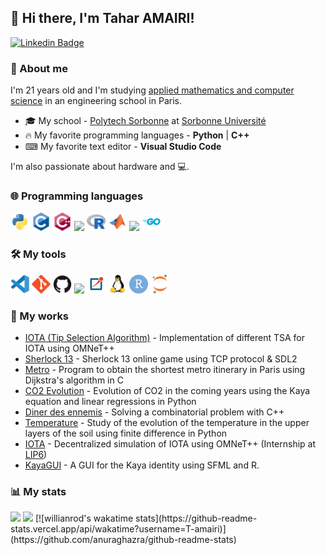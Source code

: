 ## 👋 Hi there, I'm Tahar AMAIRI!
[![Linkedin Badge](https://img.shields.io/badge/-LinkedIn-blue?style=flat-square&logo=Linkedin&logoColor=white&link=https://www.linkedin.com/in/tamairi/)](https://www.linkedin.com/in/tamairi/) 

### 🧐 About me
I'm 21 years old and I'm studying [applied mathematics and computer science](https://www.polytech.sorbonne-universite.fr/formations/mathematiques-appliques-et-informatique) in an engineering school in Paris.

- 🎓 My school - [Polytech Sorbonne](https://www.polytech.sorbonne-universite.fr) at [Sorbonne Université](https://www.sorbonne-universite.fr/)
- 🔥 My favorite programming languages - **Python** | **C++**
- ⌨ My favorite text editor - **Visual Studio Code**

I'm also passionate about hardware and 💻. 

### 🌐 Programming languages
<code><img height="30" src="https://github.com/devicons/devicon/blob/master/icons/python/python-original.svg"></code>
<code><img height="30" src="https://github.com/devicons/devicon/blob/master/icons/c/c-original.svg"></code>
<code><img height="30" src="https://github.com/devicons/devicon/blob/master/icons/cplusplus/cplusplus-original.svg"></code>
<code><img height="30" src="https://upload.wikimedia.org/wikipedia/commons/9/92/LaTeX_logo.svg"></code>
<code><img height="30" src="https://github.com/devicons/devicon/blob/master/icons/r/r-original.svg"></code>
<code><img height="30" src="https://github.com/devicons/devicon/blob/master/icons/matlab/matlab-original.svg"></code>
<code><img height="30" src="https://upload.wikimedia.org/wikipedia/commons/6/6b/RISC-V-logo-square.svg"></code>
<code><img height="30" src="https://github.com/devicons/devicon/blob/master/icons/go/go-original-wordmark.svg"></code>


### 🛠️ My tools
<code><img height="30" src="https://github.com/devicons/devicon/blob/master/icons/vscode/vscode-original.svg"></code>
<code><img height="30" src="https://github.com/devicons/devicon/blob/master/icons/git/git-plain.svg"></code>
<code><img height="30" src="https://github.com/devicons/devicon/blob/master/icons/github/github-original.svg"></code>
<code><img height="30" src="https://images.ctfassets.net/nrgyaltdicpt/6qSXAo1CYEeBn5RkKLOR64/19c74bfb9a32772e353ff25c6f0070f5/ologo_square_colour_light_bg.png"></code>
<code><img height="30" src="https://github.com/T-amairi/T-amairi/blob/main/img/omnetpp.png"></code>
<code><img height="30" src="https://github.com/devicons/devicon/blob/master/icons/linux/linux-original.svg"></code>
<code><img height="30" src="https://github.com/devicons/devicon/blob/master/icons/rstudio/rstudio-original.svg"></code>
<code><img height="30" src="https://github.com/devicons/devicon/blob/master/icons/jupyter/jupyter-original.svg"></code>

### 🚀 My works 
 * [IOTA (Tip Selection Algorithm)](https://github.com/T-amairi/Implementation-of-different-TSA-for-IOTA) - Implementation of different TSA for IOTA using OMNeT++
 * [Sherlock 13](https://github.com/T-amairi/Sh13) - Sherlock 13 online game using TCP protocol & SDL2
 * [Metro](https://github.com/T-amairi/ProjetMetro) - Program to obtain the shortest metro itinerary in Paris using Dijkstra's algorithm in C
 * [CO2 Evolution](https://github.com/are2019-mipia1a2/Evolution-CO2) - Evolution of CO2 in the coming years using the Kaya equation and linear regressions in Python
 * [Diner des ennemis](https://github.com/T-amairi/Diner-des-ennemis) - Solving a combinatorial problem with C++
 * [Temperature](https://github.com/Amine695/ProjetTemp) - Study of the evolution of the temperature in the upper layers of the soil using finite difference in Python
 * [IOTA](https://github.com/T-amairi/IOTA) - Decentralized simulation of IOTA using OMNeT++ (Internship at [LIP6](https://www.lip6.fr/))
 * [KayaGUI](https://github.com/T-amairi/KayaGUI) - A GUI for the Kaya identity using SFML and R. 

### 📊 My stats
  <img src= "https://github-readme-stats.vercel.app/api/top-langs/?username=T-amairi&theme=default&layout=compact" />
  <img src= "https://github-readme-stats.vercel.app/api?username=T-amairi&theme=default&show_icons=true" />
  [![willianrod's wakatime stats](https://github-readme-stats.vercel.app/api/wakatime?username=T-amairi)](https://github.com/anuraghazra/github-readme-stats)
 
